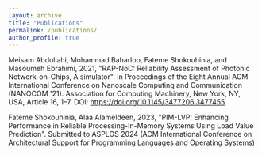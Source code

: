 ```yaml
---
layout: archive
title: "Publications"
permalink: /publications/
author_profile: true
---
```


Meisam Abdollahi, Mohammad Baharloo, Fateme Shokouhinia, and Masoumeh Ebrahimi, 2021, "RAP-NoC: Reliability
Assessment of Photonic Network-on-Chips, A simulator". In Proceedings of the Eight Annual ACM International
Conference on Nanoscale Computing and Communication (NANOCOM '21). Association for Computing Machinery, New
York, NY, USA, Article 16, 1–7. DOI: https://doi.org/10.1145/3477206.3477455.

Fateme Shokouhinia, Alaa Alameldeen, 2023, "PIM-LVP: Enhancing Performance in Reliable Processing-In-Memory Systems Using Load Value Prediction". Submitted to ASPLOS 2024 (ACM International Conference on Architectural Support for Programming Languages and Operating Systems)
